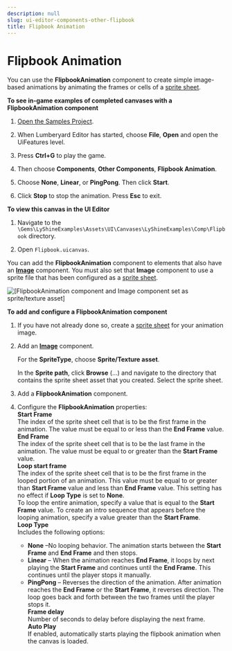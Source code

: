 ```yaml
---
description: null
slug: ui-editor-components-other-flipbook
title: Flipbook Animation
---
```

# Flipbook Animation<a name="ui-editor-components-other-flipbook"></a>

You can use the **FlipbookAnimation** component to create simple image\-based animations by animating the frames or cells of a [sprite sheet](ui-editor-component-sprite-sheets.md)\.

**To see in\-game examples of completed canvases with a FlipbookAnimation component**

1. [Open the Samples Project](configurator-projects.md#project-configurator-launch-projects)\.

1. When Lumberyard Editor has started, choose **File**, **Open** and open the UiFeatures level\.

1. Press **Ctrl\+G** to play the game\.

1. Then choose **Components**, **Other Components**, **Flipbook Animation**\.

1. Choose **None**, **Linear**, or **PingPong**\. Then click **Start**\.

1. Click **Stop** to stop the animation\. Press **Esc** to exit\.

**To view this canvas in the **UI Editor****

1. Navigate to the `\Gems\LyShineExamples\Assets\UI\Canvases\LyShineExamples\Comp\Flipbook` directory\.

1. Open `Flipbook.uicanvas`\.

You can add the **FlipbookAnimation** component to elements that also have an [**Image**](ui-editor-components-image.md) component\. You must also set that **Image** component to use a sprite file that has been configured as a [sprite sheet](ui-editor-component-sprite-sheets.md)\.

![\[FlipbookAnimation component and Image component set as sprite/texture asset\]](/images/userguide/game_ui_editor/ui-editor-components-other-flipbook-1.png)

**To add and configure a FlipbookAnimation component**

1. If you have not already done so, create a [sprite sheet](ui-editor-component-sprite-sheets.md) for your animation image\.

1. Add an [**Image**](ui-editor-components-image.md) component\. 

   For the **SpriteType**, choose **Sprite/Texture asset**\.

   In the **Sprite path**, click **Browse** \(…\) and navigate to the directory that contains the sprite sheet asset that you created\. Select the sprite sheet\.

1. Add a **FlipbookAnimation** component\.

1. Configure the **FlipbookAnimation** properties:  
**Start Frame**  
The index of the sprite sheet cell that is to be the first frame in the animation\. The value must be equal to or less than the **End Frame** value\.  
**End Frame**  
The index of the sprite sheet cell that is to be the last frame in the animation\. The value must be equal to or greater than the **Start Frame** value\.  
**Loop start frame**  
The index of the sprite sheet cell that is to be the first frame in the looped portion of an animation\. This value must be equal to or greater than **Start Frame** value and less than **End Frame** value\. This setting has no effect if **Loop Type** is set to **None**\.  
To loop the entire animation, specify a value that is equal to the **Start Frame** value\. To create an intro sequence that appears before the looping animation, specify a value greater than the **Start Frame**\.   
**Loop Type**  
Includes the following options:  
   + **None** –No looping behavior\. The animation starts between the **Start Frame** and **End Frame** and then stops\.
   + **Linear** – When the animation reaches **End Frame**, it loops by next playing the **Start Frame** and continues until the **End Frame**\. This continues until the player stops it manually\.
   + **PingPong** – Reverses the direction of the animation\. After animation reaches the **End Frame** or the **Start Frame**, it reverses direction\. The loop goes back and forth between the two frames until the player stops it\.  
**Frame delay**  
Number of seconds to delay before displaying the next frame\.  
**Auto Play**  
If enabled, automatically starts playing the flipbook animation when the canvas is loaded\.
